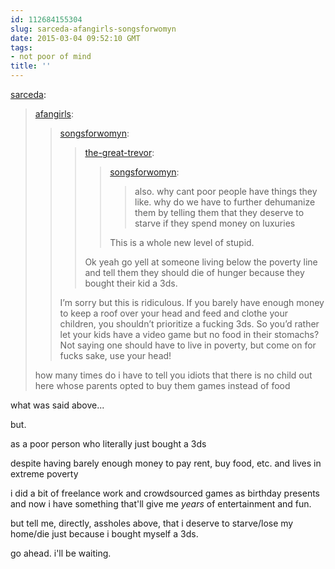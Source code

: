 ```yaml
---
id: 112684155304
slug: sarceda-afangirls-songsforwomyn
date: 2015-03-04 09:52:10 GMT
tags:
- not poor of mind
title: ''
---
```

<p><a href="http://sarceda.tumblr.com/post/112682800101" class="tumblr_blog">sarceda</a>:</p>

<blockquote><p><a href="http://afangirls.tumblr.com/post/112682199660/songsforwomyn-the-great-trevor-songsforwomyn" class="tumblr_blog">afangirls</a>:</p><blockquote><p><a href="http://songsforwomyn.tumblr.com/post/112092235711" class="tumblr_blog">songsforwomyn</a>:</p><blockquote><p><a href="http://the-great-trevor.tumblr.com/post/112091282484/songsforwomyn-also-why-cant-poor-people-have" class="tumblr_blog">the-great-trevor</a>:</p><blockquote><p><a href="http://songsforwomyn.tumblr.com/post/110981594366" class="tumblr_blog">songsforwomyn</a>:</p>

<blockquote><p>also. why cant poor people have things they like. why do we have to further dehumanize them by telling them that they deserve to starve if they spend money on luxuries</p></blockquote>

<p>This is a whole new level of stupid.</p></blockquote>

<p>Ok yeah go yell at someone living below the poverty line and tell them they should die of hunger because they bought their kid a 3ds.</p></blockquote>

<p>I’m sorry but this is ridiculous. If you barely have enough money to keep a roof over your head and feed and clothe your children, you shouldn’t prioritize a fucking 3ds. So you’d rather let your kids have a video game but no food in their stomachs? Not saying one should have to live in poverty, but come on for fucks sake, use your head!<br /></p></blockquote>

<p>how many times do i have to tell you idiots that there is no child out here whose parents opted to buy them games instead of food </p></blockquote>

what was said above...

but. 

as a poor person who literally just bought a 3ds

despite having barely enough money to pay rent, buy food, etc. and lives in extreme poverty

i did a bit of freelance work and crowdsourced games as birthday presents and now i have something that'll give me _years_ of entertainment and fun. 

but tell me, directly, assholes above, that i deserve to starve/lose my home/die just because i bought myself a 3ds.

go ahead. i'll be waiting.